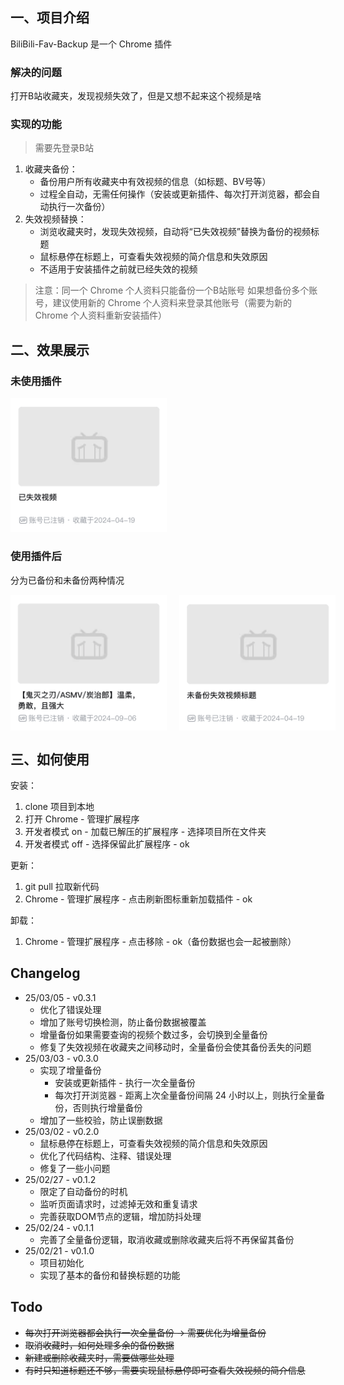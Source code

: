 ## 一、项目介绍
BiliBili-Fav-Backup 是一个 Chrome 插件


### 解决的问题
打开B站收藏夹，发现视频失效了，但是又想不起来这个视频是啥


### 实现的功能
> 需要先登录B站
1. 收藏夹备份：
    - 备份用户所有收藏夹中有效视频的信息（如标题、BV号等）
    - 过程全自动，无需任何操作（安装或更新插件、每次打开浏览器，都会自动执行一次备份）
2. 失效视频替换：
    - 浏览收藏夹时，发现失效视频，自动将“已失效视频”替换为备份的视频标题
    - 鼠标悬停在标题上，可查看失效视频的简介信息和失效原因
    - 不适用于安装插件之前就已经失效的视频
> 注意：同一个 Chrome 个人资料只能备份一个B站账号
> 如果想备份多个账号，建议使用新的 Chrome 个人资料来登录其他账号（需要为新的 Chrome 个人资料重新安装插件）





## 二、效果展示

### 未使用插件

<img src="images/origin.png" width="250px" />

### 使用插件后
分为已备份和未备份两种情况

<div style="display:flex;">
<img src="images/replace-success.png" width="250px" style="margin-right:20px;" />
<img src="images/replace-fail.png" width="250px" />
</div>





## 三、如何使用
安装：
1. clone 项目到本地
2. 打开 Chrome - 管理扩展程序
3. 开发者模式 on - 加载已解压的扩展程序 - 选择项目所在文件夹
4. 开发者模式 off - 选择保留此扩展程序 - ok


更新：
1. git pull 拉取新代码
2. Chrome - 管理扩展程序 - 点击刷新图标重新加载插件 - ok

卸载：
1. Chrome - 管理扩展程序 - 点击移除 - ok（备份数据也会一起被删除）



## Changelog
- 25/03/05 - v0.3.1
  - 优化了错误处理
  - 增加了账号切换检测，防止备份数据被覆盖
  - 增量备份如果需要查询的视频个数过多，会切换到全量备份
  - 修复了失效视频在收藏夹之间移动时，全量备份会使其备份丢失的问题
- 25/03/03 - v0.3.0
  - 实现了增量备份
    - 安装或更新插件 - 执行一次全量备份
    - 每次打开浏览器 - 距离上次全量备份间隔 24 小时以上，则执行全量备份，否则执行增量备份
  - 增加了一些校验，防止误删数据
- 25/03/02 - v0.2.0
  - 鼠标悬停在标题上，可查看失效视频的简介信息和失效原因
  - 优化了代码结构、注释、错误处理
  - 修复了一些小问题
- 25/02/27 - v0.1.2
  - 限定了自动备份的时机
  - 监听页面请求时，过滤掉无效和重复请求
  - 完善获取DOM节点的逻辑，增加防抖处理
- 25/02/24 - v0.1.1
  - 完善了全量备份逻辑，取消收藏或删除收藏夹后将不再保留其备份
- 25/02/21 - v0.1.0  
  - 项目初始化
  - 实现了基本的备份和替换标题的功能  



## Todo
- ~~每次打开浏览器都会执行一次全量备份 -> 需要优化为增量备份~~
- ~~取消收藏时，如何处理多余的备份数据~~
- ~~新建或删除收藏夹时，需要做哪些处理~~
- ~~有时只知道标题还不够，需要实现鼠标悬停即可查看失效视频的简介信息~~